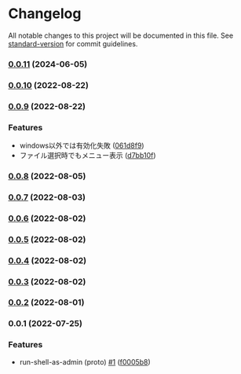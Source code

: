 # Changelog

All notable changes to this project will be documented in this file. See [standard-version](https://github.com/conventional-changelog/standard-version) for commit guidelines.

### [0.0.11](https://github.com/taizod1024/vscode-run-shell-as-admin-extension/compare/v0.0.10...v0.0.11) (2024-06-05)

### [0.0.10](https://github.com/taizod1024/vscode-run-shell-as-admin-extension/compare/v0.0.9...v0.0.10) (2022-08-22)

### [0.0.9](https://github.com/taizod1024/vscode-run-shell-as-admin-extension/compare/v0.0.8...v0.0.9) (2022-08-22)


### Features

* windows以外では有効化失敗 ([061d8f9](https://github.com/taizod1024/vscode-run-shell-as-admin-extension/commit/061d8f95e78ba3f92baa209d5da3544d005104f5))
* ファイル選択時でもメニュー表示 ([d7bb10f](https://github.com/taizod1024/vscode-run-shell-as-admin-extension/commit/d7bb10f6f2463acc1ca1fcd6e0d4decfbc4fd6d6))

### [0.0.8](https://github.com/taizod1024/vscode-run-shell-as-admin-extension/compare/v0.0.7...v0.0.8) (2022-08-05)

### [0.0.7](https://github.com/taizod1024/vscode-run-shell-as-admin-extension/compare/v0.0.6...v0.0.7) (2022-08-03)

### [0.0.6](https://github.com/taizod1024/vscode-run-shell-as-admin-extension/compare/v0.0.5...v0.0.6) (2022-08-02)

### [0.0.5](https://github.com/taizod1024/vscode-run-shell-as-admin-extension/compare/v0.0.4...v0.0.5) (2022-08-02)

### [0.0.4](https://github.com/taizod1024/vscode-run-shell-as-admin-extension/compare/v0.0.3...v0.0.4) (2022-08-02)

### [0.0.3](https://github.com/taizod1024/vscode-run-shell-as-admin-extension/compare/v0.0.2...v0.0.3) (2022-08-02)

### [0.0.2](https://github.com/taizod1024/vscode-run-shell-as-admin-extension/compare/v0.0.1...v0.0.2) (2022-08-01)

### 0.0.1 (2022-07-25)


### Features

* run-shell-as-admin (proto) [#1](https://github.com/taizod1024/vscode-run-shell-as-admin-extension/issues/1) ([f0005b8](https://github.com/taizod1024/vscode-run-shell-as-admin-extension/commit/f0005b823ac0f68238bf8f47bb1dea8cc9f994f2))
